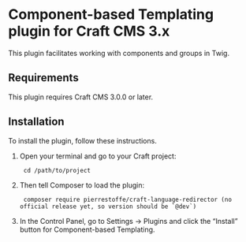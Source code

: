 # Component-based Templating plugin for Craft CMS 3.x

This plugin facilitates working with components and groups in Twig.

## Requirements

This plugin requires Craft CMS 3.0.0 or later.

## Installation

To install the plugin, follow these instructions.

1. Open your terminal and go to your Craft project:

        cd /path/to/project

2. Then tell Composer to load the plugin:

        composer require pierrestoffe/craft-language-redirector (no official release yet, so version should be `@dev`)

3. In the Control Panel, go to Settings → Plugins and click the “Install” button for Component-based Templating.

